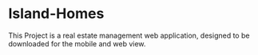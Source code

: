 # Island-Homes
This Project is a real estate management web application, designed to be downloaded for the mobile and web view.
